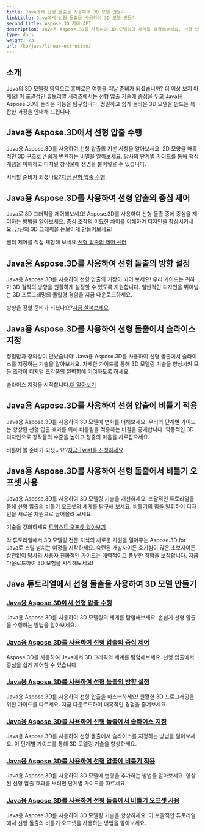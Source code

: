 ```yaml
---
title: Java에서 선형 돌출을 사용하여 3D 모델 만들기
linktitle: Java에서 선형 돌출을 사용하여 3D 모델 만들기
second_title: Aspose.3D 자바 API
description: Java용 Aspose.3D를 사용하여 3D 모델링의 세계를 탐험해보세요. 선형 압출을 손쉽게 마스터하세요. 중심 제어, 방향 설정, 슬라이스 지정, 비틀기 적용 등!
type: docs
weight: 23
url: /ko/java/linear-extrusion/
---
```

## 소개


Java의 3D 모델링 영역으로 흥미로운 여행을 떠날 준비가 되셨습니까? 더 이상 보지 마세요! 이 포괄적인 튜토리얼 시리즈에서는 선형 압출 기술에 중점을 두고 Java용 Aspose.3D의 놀라운 기능을 탐구합니다. 정밀하고 쉽게 놀라운 3D 모델을 만드는 복잡한 과정을 안내해 드립니다.

## Java용 Aspose.3D에서 선형 압출 수행

Java용 Aspose.3D를 사용하여 선형 압출의 기본 사항을 알아보세요. 2D 모양을 매혹적인 3D 구조로 손쉽게 변환하는 비밀을 알아보세요. 당사의 단계별 가이드를 통해 핵심 개념을 이해하고 디지털 창작물에 생명을 불어넣을 수 있습니다.

 시작할 준비가 되셨나요?[지금 선형 압출 수행](./performing-linear-extrusion/)

## Java용 Aspose.3D를 사용하여 선형 압출의 중심 제어

Java로 3D 그래픽을 제어해보세요! Aspose.3D를 사용하여 선형 돌출 중에 중심을 제어하는 방법을 알아보세요. 중심 조작의 미묘한 차이를 이해하여 디자인을 향상시키세요. 당신의 3D 그래픽을 돋보이게 만들어보세요!

 센터 제어를 직접 체험해 보세요.[선형 압출의 제어 센터](./controlling-center/)

## Java용 Aspose.3D를 사용하여 선형 돌출의 방향 설정

Java용 Aspose.3D를 사용하여 선형 압출의 거장이 되어 보세요! 우리 가이드는 귀하가 3D 걸작의 방향을 원활하게 설정할 수 있도록 지원합니다. 일반적인 디자인을 뛰어넘는 3D 프로그래밍의 몰입형 경험을 지금 다운로드하세요.

 방향을 정할 준비가 되셨나요?[지금 살펴보세요](./setting-direction/)

## Java용 Aspose.3D를 사용하여 선형 돌출에서 슬라이스 지정

정밀함과 창의성이 만났습니다! Java용 Aspose.3D를 사용하여 선형 돌출에서 슬라이스를 지정하는 기술을 알아보세요. 자세한 가이드를 통해 3D 모델링 기술을 향상시켜 모든 조각이 디지털 조각품의 완벽함에 기여하도록 하세요.

 슬라이스 지정을 시작합니다.[더 알아보기](./specifying-slices/)

## Java용 Aspose.3D를 사용하여 선형 압출에 비틀기 적용

Java용 Aspose.3D를 사용하여 3D 모델에 변화를 더해보세요! 우리의 단계별 가이드는 향상된 선형 압출 효과를 위해 비틀림을 적용하는 비결을 공개합니다. 역동적인 3D 디자인으로 창작물의 수준을 높이고 청중의 마음을 사로잡으세요.

 비틀어 볼 준비가 되셨나요?[지금 Twist를 신청하세요](./applying-twist/)

## Java용 Aspose.3D를 사용하여 선형 돌출에서 비틀기 오프셋 사용

Java용 Aspose.3D를 사용하여 3D 모델링 기술을 개선하세요. 포괄적인 튜토리얼을 통해 선형 압출의 비틀기 오프셋의 세계를 탐구해 보세요. 비틀기의 힘을 발휘하여 디자인을 새로운 차원으로 끌어올려 보세요.

 기술을 강화하세요:[트위스트 오프셋 알아보기](./using-twist-offset/)

각 튜토리얼에서 3D 모델링 전문 지식의 새로운 차원을 열어주는 Aspose.3D for Java로 스릴 넘치는 여정을 시작하세요. 숙련된 개발자이든 호기심이 많은 초보자이든 상관없이 당사의 사용자 친화적인 가이드는 매력적이고 풍부한 경험을 보장합니다. 지금 다운로드하여 3D 모험을 시작해보세요!
## Java 튜토리얼에서 선형 돌출을 사용하여 3D 모델 만들기
### [Java용 Aspose.3D에서 선형 압출 수행](./performing-linear-extrusion/)
Java용 Aspose.3D를 사용하여 3D 모델링의 세계를 탐험해보세요. 손쉽게 선형 압출을 수행하는 방법을 알아보세요.
### [Java용 Aspose.3D를 사용하여 선형 압출의 중심 제어](./controlling-center/)
Aspose.3D를 사용하여 Java에서 3D 그래픽의 세계를 탐험해보세요. 선형 압출에서 중심을 쉽게 제어할 수 있습니다.
### [Java용 Aspose.3D를 사용하여 선형 돌출의 방향 설정](./setting-direction/)
Java용 Aspose.3D를 사용하여 선형 압출을 마스터하세요! 원활한 3D 프로그래밍을 위한 가이드를 따르세요. 지금 다운로드하여 매혹적인 경험을 즐겨보세요.
### [Java용 Aspose.3D를 사용하여 선형 돌출에서 슬라이스 지정](./specifying-slices/)
Java용 Aspose.3D를 사용하여 선형 돌출에서 슬라이스를 지정하는 방법을 알아보세요. 이 단계별 가이드를 통해 3D 모델링 기술을 향상하세요.
### [Java용 Aspose.3D를 사용하여 선형 압출에 비틀기 적용](./applying-twist/)
Java용 Aspose.3D를 사용하여 3D 모델에 변형을 추가하는 방법을 알아보세요. 향상된 선형 압출 효과를 보려면 단계별 가이드를 따르세요.
### [Java용 Aspose.3D를 사용하여 선형 돌출에서 비틀기 오프셋 사용](./using-twist-offset/)
Java용 Aspose.3D를 사용하여 3D 모델링 기술을 향상하세요. 이 포괄적인 튜토리얼에서 선형 돌출의 비틀기 오프셋을 사용하는 방법을 알아보세요.